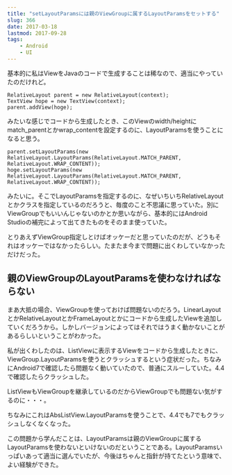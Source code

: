 ```yaml
---
title: "setLayoutParamsには親のViewGroupに属するLayoutParamsをセットする"
slug: 366
date: 2017-03-18
lastmod: 2017-09-28
tags:
    - Android
    - UI
---
```


基本的に私はViewをJavaのコードで生成することは稀なので、適当にやっていたのだけれど。


```
RelativeLayout parent = new RelativeLayout(context);
TextView hope = new TextView(context);
parent.addView(hoge);
```

みたいな感じでコードから生成したとき、このViewのwidth/heightにmatch_parentとかwrap_contentを設定するのに、LayoutParamsを使うことになると思う。


```
parent.setLayoutParams(new RelativeLayout.LayoutParams(RelativeLayout.MATCH_PARENT, RelativeLayout.WRAP_CONTENT));
hoge.setLayoutParams(new RelativeLayout.LayoutParams(RelativeLayout.MATCH_PARENT, RelativeLayout.WRAP_CONTENT));
```

みたいに。そこでLayoutParamsを指定するのに、なぜいちいちRelativeLayoutとかクラスを指定しているのだろうと、毎度のこと不思議に思っていた。別にViewGroupでもいいんじゃないのかとか思いながら、基本的にはAndroid Studioの補完によって出てきたものをそのまま使っていた。

とりあえずViewGroup指定しとけばオッケーだと思っていたのだが、どうもそれはオッケーではなかったらしい。たまたま今まで問題に出くわしていなかっただけだった。


## 親のViewGroupのLayoutParamsを使わなければならない


まあ大抵の場合、ViewGroupを使っておけば問題ないのだろう。LinearLayoutとかRelativeLayoutとかFrameLayoutとかにコードから生成したViewを追加していくだろうから。しかしバージョンによってはそれではうまく動かないことがあるらしいということがわかった。

私が出くわしたのは、ListViewに表示するViewをコードから生成したときに、ViewGroup.LayoutParamsを使うとクラッシュするという症状だった。ちなみにAndroid7で確認したら問題なく動いていたので、普通にスルーしていた。4.4で確認したらクラッシュした。

ListViewもViewGroupを継承しているのだからViewGroupでも問題ない気がするのに・・・。

ちなみにこれはAbsListView.LayoutParamsを使うことで、4.4でも7でもクラッシュしなくなくなった。

この問題から学んだことは、LayoutParamsは親のViewGroupに属するLayoutParamsを使わないといけないのだということである。LayoutParamsいっぱいあって適当に選んでいたが、今後はちゃんと指針が持てたという意味で、よい経験ができた。


  